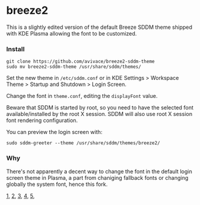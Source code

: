 # breeze2

This is a slightly edited version of the default Breeze SDDM theme shipped with KDE Plasma allowing the font to be customized.

### Install

```
git clone https://github.com/avivace/breeze2-sddm-theme
sudo mv breeze2-sddm-theme /usr/share/sddm/themes/
```

Set the new theme in `/etc/sddm.conf` or in KDE Settings > Workspace Theme > Startup and Shutdown > Login Screen.

Change the font in `theme.conf`, editing the `displayFont` value.

Beware that SDDM is started by root, so you need to have the selected font available/installed by the root X session. SDDM will also use root X session font rendering configuration.

You can preview the login screen with:

```
sudo sddm-greeter --theme /usr/share/sddm/themes/breeze2/
```

### Why

There's not apparently a decent way to change the font in the default login screen theme in Plasma, a part from chaniging fallback fonts or changing globally the system font, hence this fork.


[1](https://www.reddit.com/r/kde/comments/56l8rn/is_there_any_way_of_changing_the_sddm_default_font/db0wc5i/), [2](https://unix.stackexchange.com/questions/382793/change-the-font-used-in-the-breeze-sddm-theme), [3](https://github.com/sddm/sddm/issues/718), [4](https://github.com/sddm/sddm/issues/718#issuecomment-297484548), [5](https://ubuntuforums.org/showthread.php?t=2275515), 
